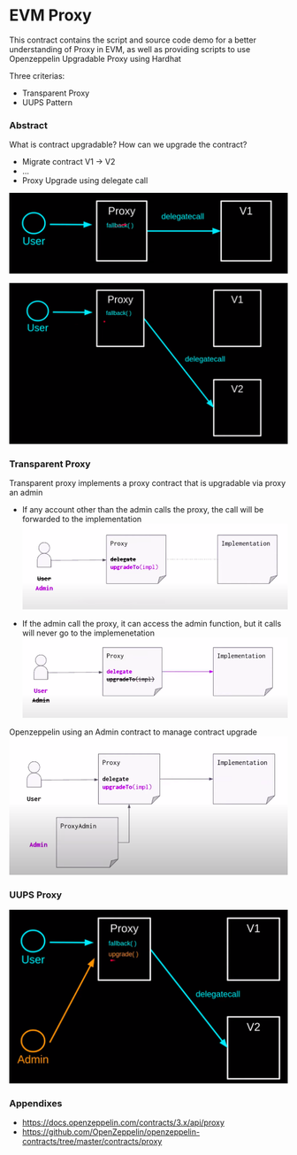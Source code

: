 # EVM Proxy 

This contract contains the script and source code demo for a better understanding of Proxy in EVM, as well as providing scripts to use Openzeppelin Upgradable Proxy using Hardhat 

Three criterias: 
- Transparent Proxy 
- UUPS Pattern

### Abstract 
What is contract upgradable? How can we upgrade the contract? 

- Migrate contract V1 -> V2 
- ... 
- Proxy Upgrade using delegate call

![BeforeUpgrade](data/image/abstract/proxy1.png)

![UpgradeToNewImpl](data/image/abstract/proxy2.png)

### Transparent Proxy 

Transparent proxy implements a proxy contract that is upgradable via proxy an admin
  - If any account other than the admin calls the proxy, the call will be forwarded to the implementation 
![userCall](data/image/transparent/adminCall.png)

  - If the admin call the proxy, it can access the admin function, but it calls will never go to the implemenetation
![userCall](data/image/transparent/userCall.png)

Openzeppelin using an Admin contract to manage contract upgrade
![proxyAdmin](data/image/transparent/proxyAdmin.png)

### UUPS Proxy 


![TransparentProxy](data/image/transparent/transparentProxy.png)



### Appendixes
 - https://docs.openzeppelin.com/contracts/3.x/api/proxy
 - https://github.com/OpenZeppelin/openzeppelin-contracts/tree/master/contracts/proxy

